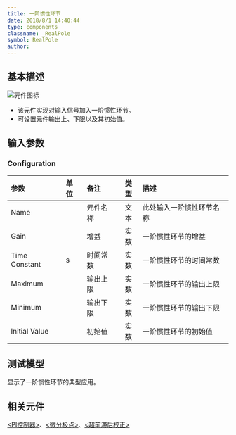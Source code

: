 ```yaml
---
title: 一阶惯性环节
date: 2018/8/1 14:40:44
type: components
classname: _RealPole
symbol: RealPole
author: 
---
```

## <span id="comp_desc">基本描述</span>
![元件图标]()

+ 该元件实现对输入信号加入一阶惯性环节。
+ 可设置元件输出上、下限以及其初始值。

## <span id="comp_params">输入参数</span>
### <span id="comp_params_group_Configuration">Configuration</span>
| 参数 | 单位 | 备注 | 类型 | 描述 |
| :--- | :--- | :--- | :--: | :--- |
| <span id="comp_params_param_Name">Name</span> |  | 元件名称 | 文本 | 此处输入一阶惯性环节名称 |
| <span id="comp_params_param_Gain">Gain</span> |  | 增益 | 实数 | 一阶惯性环节的增益 |
| <span id="comp_params_param_Tc">Time Constant</span> | s | 时间常数 | 实数 | 一阶惯性环节的时间常数 |
| <span id="comp_params_param_Max">Maximum</span> |  | 输出上限 | 实数 | 一阶惯性环节的输出上限 |
| <span id="comp_params_param_Min">Minimum</span> |  | 输出下限 | 实数 | 一阶惯性环节的输出下限 |
| <span id="comp_params_param_Init">Initial Value</span> |  | 初始值 | 实数 | 一阶惯性环节的初始值 |

[Name]: #comp_params_param_Name "Name"
[Gain]: #comp_params_param_Gain "Gain"
[Time Constant]: #comp_params_param_Tc "Time Constant"
[Maximum]: #comp_params_param_Max "Maximum"
[Minimum]: #comp_params_param_Min "Minimum"
[Initial Value]: #comp_params_param_Init "Initial Value"

## <span id="comp_example">测试模型</span>
[<test RealPole>](<test link>)显示了一阶惯性环节的典型应用。

## <span id="comp_seealso">相关元件</span>
[<PI控制器>](<test link>)、[<微分极点>](<test link>)、[<超前滞后校正>](<test link>)




